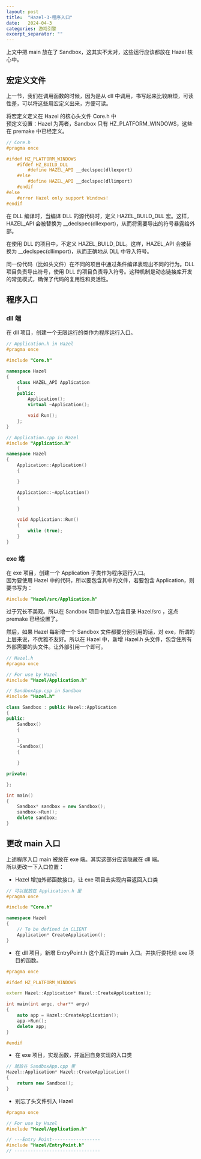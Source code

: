```yaml
---
layout: post
title:  "Hazel-3-程序入口"
date:   2024-04-3
categories: 游戏引擎
excerpt_separator: ""
---
```


上文中把 main 放在了 Sandbox，这其实不太对，这些运行应该都放在 Hazel 核心中。

## 宏定义文件

上一节，我们在调用函数的时候，因为是从 dll 中调用，书写起来比较麻烦，可读性差，可以将这些用宏定义出来，方便可读。

将宏定义定义在 Hazel 的核心头文件 Core.h 中   
预定义设置：Hazel 为两者，Sandbox 只有 HZ_PLATFORM_WINDOWS，这些在 premake 中已经定义。

```cpp
// Core.h
#pragma once

#ifdef HZ_PLATFORM_WINDOWS
	#ifdef HZ_BUILD_DLL
		#define HAZEL_API __declspec(dllexport)
	#else
		#define HAZEL_API __declspec(dllimport)
	#endif
#else
	#error Hazel only support Windows!
#endif
```

在 DLL 编译时，当编译 DLL 的源代码时，定义 HAZEL_BUILD_DLL 宏。这样，HAZEL_API 会被替换为 __declspec(dllexport)，从而将需要导出的符号暴露给外部。

在使用 DLL 的项目中，不定义 HAZEL_BUILD_DLL。这样，HAZEL_API 会被替换为 __declspec(dllimport)，从而正确地从 DLL 中导入符号。

同一份代码（比如头文件）在不同的项目中通过条件编译表现出不同的行为。DLL 项目负责导出符号，使用 DLL 的项目负责导入符号。这种机制是动态链接库开发的常见模式，确保了代码的复用性和灵活性。

## 程序入口
### dll 端
在 dll 项目，创建一个无限运行的类作为程序运行入口。

```Cpp
// Application.h in Hazel
#pragma once

#include "Core.h"

namespace Hazel
{
	class HAZEL_API Application
	{
	public:
		Application();
		virtual ~Application();

		void Run();
	};
}
```

```Cpp
// Application.cpp in Hazel
#include "Application.h"

namespace Hazel
{
	Application::Application()
	{

	}

	Application::~Application()
	{

	}

	void Application::Run()
	{
		while (true);
	}
}
```
### exe 端
在 exe 项目，创建一个 Application 子类作为程序运行入口。  
因为要使用 Hazel 中的代码，所以要包含其中的文件，若要包含 Application，则要书写为：
```Cpp
#include "Hazel/src/Application.h"
```
过于冗长不美观。所以在 Sandbox 项目中加入包含目录 Hazel/src ，这点 premake 已经设置了。  

然后，如果 Hazel 每新增一个 Sandbox 文件都要分别引用的话，对 exe，所谓的上层来说，不优雅不友好。所以在 Hazel 中，新增 Hazel.h 头文件，包含住所有外部需要的头文件。让外部引用一个即可。
```Cpp
// Hazel.h
#pragma once

// For use by Hazel 
#include "Hazel/Application.h"
```

```Cpp
// SandboxApp.cpp in Sandbox
#include "Hazel.h"

class Sandbox : public Hazel::Application
{
public:
	Sandbox()
	{
		
	}
	~Sandbox()
	{

	}

private:

};

int main()
{
	Sandbox* sandbox = new Sandbox();
	sandbox->Run();
	delete sandbox;
}
```

## 更改 main 入口
上述程序入口 main 被放在 exe 端。其实这部分应该隐藏在 dll 端。  
所以更改一下入口位置：

- Hazel 增加外部函数接口，让 exe 项目去实现内容返回入口类

```Cpp
// 可以就放在 Application.h 里
#pragma once

#include "Core.h"

namespace Hazel
{
	// To be defined in CLIENT
	Application* CreateApplication();
}
```

- 在 dll 项目，新增 EntryPoint.h 这个真正的 main 入口。并执行委托给 exe 项目的函数。

```Cpp
#pragma once

#ifdef HZ_PLATFORM_WINDOWS

extern Hazel::Application* Hazel::CreateApplication();

int main(int argc, char** argv)
{
	auto app = Hazel::CreateApplication();
	app->Run();
	delete app;
}

#endif
```

- 在 exe 项目，实现函数，并返回自身实现的入口类

```Cpp
// 就放在 SandboxApp.cpp 里
Hazel::Application* Hazel::CreateApplication()
{
	return new Sandbox();
}
```

- 别忘了头文件引入 Hazel

```Cpp
#pragma once

// For use by Hazel 
#include "Hazel/Application.h"

// ---Entry Point------------------
#include "Hazel/EntryPoint.h"
// --------------------------------
```